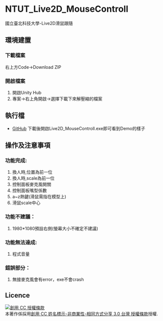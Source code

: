 # NTUT_Live2D_MouseControll
國立臺北科技大學-Live2D滑鼠跟隨

## 環境建置
### 下載檔案
右上方Code->Download ZIP
### 開啟檔案
1. 開啟Unity Hub
2. 專案->右上角開啟->選擇下載下來解壓縮的檔案

## 執行檔
* [GitHub](https://github.com/LINlisen/NTUT_Live2D_MouseControll_exe.git)
下載後開啟Live2D_MouseControll.exe即可看到Demo的樣子

## 操作及注意事項
### 功能完成:
1. 換人時,位置為前一位
2. 換人時,scale為前一位
3. 控制面板麥克風開關
4. 控制面板嘴型係數
5. a~z熱鍵(滑鼠需指在模型上)
6. 滑鼠scale中心

### 功能不建議：
1. 1980*1080預設右側(螢幕大小不確定不建議)

### 功能無法達成:
1. 程式音量

### 錯誤部分：
1. 無接麥克風會有error，exe不會crash

## Licence
<a rel="license" href="http://creativecommons.org/licenses/by-nc-sa/3.0/tw/"><img alt="創用 CC 授權條款" style="border-width:0" src="https://i.creativecommons.org/l/by-nc-sa/3.0/tw/88x31.png" /></a><br />本著作係採用<a rel="license" href="http://creativecommons.org/licenses/by-nc-sa/3.0/tw/">創用 CC 姓名標示-非商業性-相同方式分享 3.0 台灣 授權條款</a>授權.
